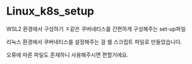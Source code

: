 # Linux_k8s_setup
WSL2 환경에서 구성하기 ㅈ같은 쿠버네티스를 간편하게 구성해주는 set-up파일 

리눅스 환경에서 쿠버네티스를 설정해주는 걸 쉘 스크립트 파일로 만들었습니다.

오류에 따른 파일도 존재하니 사용해주시면 편할거에요.
